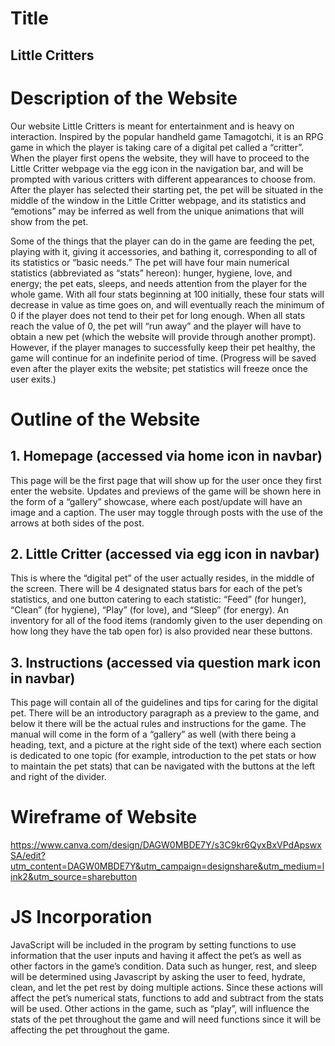 # Title

## Little Critters

# Description of the Website

Our website Little Critters is meant for entertainment and is heavy on interaction. Inspired by the popular handheld game Tamagotchi, it is an RPG game in which the player is taking care of a digital pet called a “critter”. When the player first opens the website, they will have to proceed to the Little Critter webpage via the egg icon in the navigation bar, and will be prompted with various critters with different appearances to choose from. After the player has selected their starting pet, the pet will be situated in the middle of the window in the Little Critter webpage, and its statistics and “emotions” may be inferred as well from the unique animations that will show from the pet.

Some of the things that the player can do in the game are feeding the pet, playing with it, giving it accessories, and bathing it, corresponding to all of its statistics or “basic needs.” The pet will have four main numerical statistics (abbreviated as “stats” hereon): hunger, hygiene, love, and energy; the pet eats, sleeps, and needs attention from the player for the whole game. With all four stats beginning at 100 initially, these four stats will decrease in value as time goes on, and will eventually reach the minimum of 0 if the player does not tend to their pet for long enough. When all stats reach the value of 0, the pet will “run away” and the player will have to obtain a new pet (which the website will provide through another prompt). However, if the player manages to successfully keep their pet healthy, the game will continue for an indefinite period of time. (Progress will be saved even after the player exits the website; pet statistics will freeze once the user exits.)

# Outline of the Website

## 1. Homepage (accessed via home icon in navbar)
   This page will be the first page that will show up for the user once they first enter   the website. Updates and previews of the game will be shown here in the form of a “gallery” showcase, where each post/update will have an image and a caption. The user may toggle through posts with the use of the arrows at both sides of the post.
## 2. Little Critter (accessed via egg icon in navbar)
   This is where the “digital pet” of the user actually resides, in the middle of the screen. There will be 4 designated status bars for each of  the pet’s statistics, and one button catering to each statistic: “Feed” (for hunger), “Clean” (for hygiene), “Play” (for love), and “Sleep” (for energy). An inventory for all of the food items (randomly given to the user depending on how long they have the tab open for) is also provided near these buttons.
## 3. Instructions (accessed via question mark icon in navbar)
   This page will contain all of the guidelines and tips for caring for the digital pet. There will be an introductory paragraph as a preview to the game, and below it there will be the actual rules and instructions for the game. The manual will come in the form of a “gallery” as well (with there being a heading, text, and a picture at the right side of the text) where each section is dedicated to one topic (for example, introduction to the pet stats or how to maintain the pet stats) that can be navigated with the buttons at the left and right of the divider.

   
# Wireframe of Website
https://www.canva.com/design/DAGW0MBDE7Y/s3C9kr6QyxBxVPdApswxSA/edit?utm_content=DAGW0MBDE7Y&utm_campaign=designshare&utm_medium=link2&utm_source=sharebutton

# JS Incorporation


JavaScript will be included in the program by setting functions to use information that the user inputs and having it affect the pet’s as well as other factors in the game’s condition. Data such as hunger, rest, and sleep will be determined using Javascript by asking the user to feed, hydrate, clean, and let the pet rest by doing multiple actions. Since these actions will affect the pet’s numerical stats, functions to add and subtract from the stats will be used. Other actions in the game, such as “play”, will influence the stats of the pet throughout the game and will need functions since it will be affecting the pet throughout the game.
